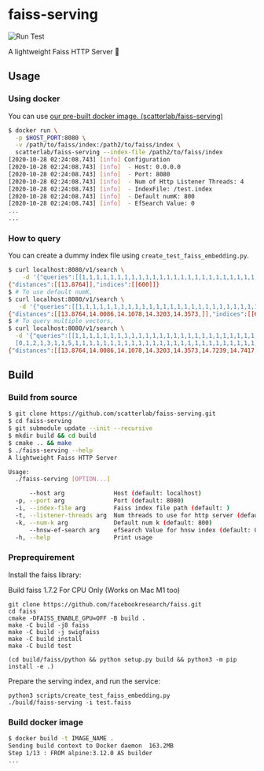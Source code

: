 # faiss-serving

![Run Test](https://github.com/scatterlab/faiss-serving/workflows/Run%20Test/badge.svg)

A lightweight Faiss HTTP Server 🚀

## Usage

### Using docker

You can use [our pre-built docker image. (scatterlab/faiss-serving)](https://hub.docker.com/r/scatterlab/faiss-serving)

```sh
$ docker run \
  -p $HOST_PORT:8080 \
  -v /path/to/faiss/index:/path2/to/faiss/index \
  scatterlab/faiss-serving --index-file /path2/to/faiss/index
[2020-10-28 02:24:08.743] [info] Configuration
[2020-10-28 02:24:08.743] [info]  - Host: 0.0.0.0
[2020-10-28 02:24:08.743] [info]  - Port: 8080
[2020-10-28 02:24:08.743] [info]  - Num of Http Listener Threads: 4
[2020-10-28 02:24:08.743] [info]  - IndexFile: /test.index
[2020-10-28 02:24:08.743] [info]  - Default numK: 800
[2020-10-28 02:24:08.743] [info]  - EfSearch Value: 0
...
...
```

### How to query

You can create a dummy index file using `create_test_faiss_embedding.py`.

```sh
$ curl localhost:8080/v1/search \
    -d '{"queries":[[1,1,1,1,1,1,1,1,1,1,1,1,1,1,1,1,1,1,1,1,1,1,1,1,1,1,1,1,1,1,1,1,1,1,1,1,1,1,1,1,1,1,1,1,1,1,1,1,1,1,1,1,1,1,1,1,1,1,1,1,1,1,1,1]], "top_k": 1}'
{"distances":[[13.8764]],"indices":[[600]]}
$ # To use default numK,
$ curl localhost:8080/v1/search \
   -d '{"queries":[[1,1,1,1,1,1,1,1,1,1,1,1,1,1,1,1,1,1,1,1,1,1,1,1,1,1,1,1,1,1,1,1,1,1,1,1,1,1,1,1,1,1,1,1,1,1,1,1,1,1,1,1,1,1,1,1,1,1,1,1,1,1,1,1]]}'
{"distances":[[13.8764,14.0086,14.1078,14.3203,14.3573,]],"indices":[[600,917,830,890,902,...]]}
$ # To query multiple vectors,
$ curl localhost:8080/v1/search \
  -d '{"queries":[[1,1,1,1,1,1,1,1,1,1,1,1,1,1,1,1,1,1,1,1,1,1,1,1,1,1,1,1,1,1,1,1,1,1,1,1,1,1,1,1,1,1,1,1,1,1,1,1,1,1,1,1,1,1,1,1,1,1,1,1,1,1,1,1],
  [0,1,2,1,3,1,1,5,1,1,1,1,1,1,1,1,1,1,1,1,1,1,1,1,1,1,1,1,1,1,1,1,1,1,1,1,1,1,1,1,1,1,1,1,1,1,1,1,1,1,1,1,1,1,1,1,1,1,1,1,1,1,1,1]], "top_k": 10}'
{"distances":[[13.8764,14.0086,14.1078,14.3203,14.3573,14.7239,14.7417,15.0456,15.1448,15.4105],[38.1983,38.2254,39.6167,39.7312,40.1475,40.5731,40.6985,41.1706,41.2871,41.476]],"indices":[[600,917,830,890,902,900,148,1143,479,1289],[148,900,917,890,41,50,584,376,1261,973]]}
```

## Build

### Build from source

```sh
$ git clone https://github.com/scatterlab/faiss-serving.git
$ cd faiss-serving
$ git submodule update --init --recursive
$ mkdir build && cd build
$ cmake .. && make
$ ./faiss-serving --help
A lightweight Faiss HTTP Server

Usage:
  ./faiss-serving [OPTION...]

      --host arg              Host (default: localhost)
  -p, --port arg              Port (default: 8080)
  -i, --index-file arg        Faiss index file path (default: )
  -t, --listener-threads arg  Num threads to use for http server (default: 4)
  -k, --num-k arg             Default num k (default: 800)
      --hnsw-ef-search arg    efSearch Value for hnsw index (default: 0)
  -h, --help                  Print usage
```

### Preprequirement
Install the faiss library:

Build faiss 1.7.2 For CPU Only (Works on Mac M1 too)

```
git clone https://github.com/facebookresearch/faiss.git
cd faiss
cmake -DFAISS_ENABLE_GPU=OFF -B build .
make -C build -j8 faiss
make -C build -j swigfaiss
make -C build install
make -C build test

(cd build/faiss/python && python setup.py build && python3 -m pip install -e .)
```

Prepare the serving index, and run the service:

```
python3 scripts/create_test_faiss_embedding.py
./build/faiss-serving -i test.faiss
```

### Build docker image

```sh
$ docker build -t IMAGE_NAME .
Sending build context to Docker daemon  163.2MB
Step 1/13 : FROM alpine:3.12.0 AS builder
...
```
